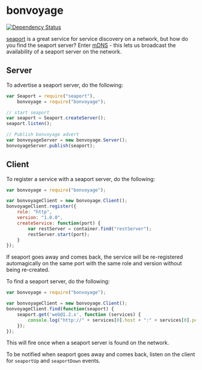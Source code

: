 # bonvoyage

[![Dependency Status](https://david-dm.org/achingbrain/bonvoyage.png)](https://david-dm.org/achingbrain/bonvoyage)

[seaport](https://github.com/substack/seaport) is a great service for service discovery on a network, but how do you find the seaport server?  Enter [mDNS](http://en.wikipedia.org/wiki/Multicast_DNS) - this lets us broadcast the availability of a seaport server on the network.

## Server

To advertise a seaport server, do the following:

```javascript
var Seaport = require("seaport"),
	bonvoyage = require("bonvoyage");

// start seaport
var seaport = Seaport.createServer();
seaport.listen();

// Publish bonvoyage advert
var bonvoyageServer = new bonvoyage.Server();
bonvoyageServer.publish(seaport);
```

## Client

To register a service with a seaport server, do the following:

```javascript
var bonvoyage = require("bonvoyage");

var bonvoyageClient = new bonvoyage.Client();
bonvoyageClient.register({
	role: "http",
	version: "1.0.0",
	createService: function(port) {
		var restServer = container.find("restServer");
		restServer.start(port);
	}
});
```

If seaport goes away and comes back, the service will be re-registered automagically on the same port with the same role and version without being re-created.

To find a seaport server, do the following:

```javascript
var bonvoyage = require("bonvoyage");

var bonvoyageClient = new bonvoyage.Client();
bonvoyageClient.find(function(seaport) {
	seaport.get('web@1.2.x', function (services) {
		console.log("http://" + services[0].host + ":" + services[0].port);
	});
});
```

This will fire once when a seaport server is found on the network.

To be notified when seaport goes away and comes back, listen on the client for `seaportUp` and `seaportDown` events.